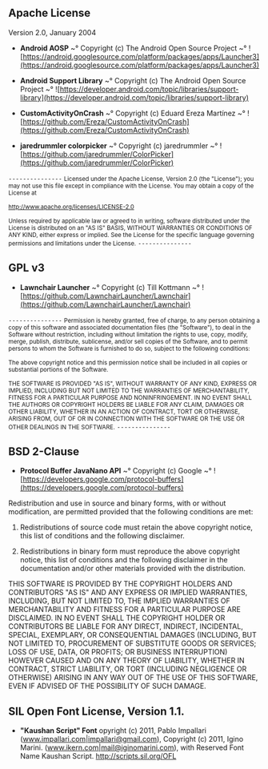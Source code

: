 ## Apache License
Version 2.0, January 2004<br/>

* **Android AOSP**
~° Copyright (c) The Android Open Source Project
~° ![https://android.googlesource.com/platform/packages/apps/Launcher3](https://android.googlesource.com/platform/packages/apps/Launcher3)<br/>

* **Android Support Library**
~° Copyright (c) The Android Open Source Project
~° ![https://developer.android.com/topic/libraries/support-library](https://developer.android.com/topic/libraries/support-library)<br/>

* **CustomActivityOnCrash**
~° Copyright (c) Eduard Ereza Martínez
~° ![https://github.com/Ereza/CustomActivityOnCrash](https://github.com/Ereza/CustomActivityOnCrash)<br/>

* **jaredrummler colorpicker**
~° Copyright (c) jaredrummler
~° ![https://github.com/jaredrummler/ColorPicker](https://github.com/jaredrummler/ColorPicker)<br/>

`---------------`
<small>Licensed under the Apache License, Version 2.0 (the "License");
you may not use this file except in compliance with the License.
You may obtain a copy of the License at

http://www.apache.org/licenses/LICENSE-2.0

Unless required by applicable law or agreed to in writing, software
distributed under the License is distributed on an "AS IS" BASIS,
WITHOUT WARRANTIES OR CONDITIONS OF ANY KIND, either express or implied.
See the License for the specific language governing permissions and
limitations under the License.</small>
`---------------`
<br/>
## GPL v3
* **Lawnchair Launcher**
~° Copyright (c) Till Kottmann
~° ![https://github.com/LawnchairLauncher/Lawnchair](https://github.com/LawnchairLauncher/Lawnchair)<br/>

`---------------`
<small>Permission is hereby granted, free of charge, to any person obtaining a copy
of this software and associated documentation files (the "Software"), to deal
in the Software without restriction, including without limitation the rights
to use, copy, modify, merge, publish, distribute, sublicense, and/or sell
copies of the Software, and to permit persons to whom the Software is
furnished to do so, subject to the following conditions:

The above copyright notice and this permission notice shall be included in all
copies or substantial portions of the Software.

THE SOFTWARE IS PROVIDED "AS IS", WITHOUT WARRANTY OF ANY KIND, EXPRESS OR
IMPLIED, INCLUDING BUT NOT LIMITED TO THE WARRANTIES OF MERCHANTABILITY,
FITNESS FOR A PARTICULAR PURPOSE AND NONINFRINGEMENT. IN NO EVENT SHALL THE
AUTHORS OR COPYRIGHT HOLDERS BE LIABLE FOR ANY CLAIM, DAMAGES OR OTHER
LIABILITY, WHETHER IN AN ACTION OF CONTRACT, TORT OR OTHERWISE, ARISING FROM,
OUT OF OR IN CONNECTION WITH THE SOFTWARE OR THE USE OR OTHER DEALINGS IN THE
SOFTWARE.</small>
`---------------`
<br/>
## BSD 2-Clause
* **Protocol Buffer JavaNano API**
~° Copyright (c) Google
~° ![https://developers.google.com/protocol-buffers](https://developers.google.com/protocol-buffers)<br/>

Redistribution and use in source and binary forms, with or without
modification, are permitted provided that the following conditions are met:

1. Redistributions of source code must retain the above copyright notice,
this list of conditions and the following disclaimer.

2. Redistributions in binary form must reproduce the above copyright notice,
this list of conditions and the following disclaimer in the documentation
and/or other materials provided with the distribution.

THIS SOFTWARE IS PROVIDED BY THE COPYRIGHT HOLDERS AND CONTRIBUTORS "AS IS"
AND ANY EXPRESS OR IMPLIED WARRANTIES, INCLUDING, BUT NOT LIMITED TO,
THE IMPLIED WARRANTIES OF MERCHANTABILITY AND FITNESS FOR A PARTICULAR
PURPOSE ARE DISCLAIMED. IN NO EVENT SHALL THE COPYRIGHT HOLDER OR CONTRIBUTORS
BE LIABLE FOR ANY DIRECT, INDIRECT, INCIDENTAL, SPECIAL, EXEMPLARY, OR
CONSEQUENTIAL DAMAGES (INCLUDING, BUT NOT LIMITED TO, PROCUREMENT OF SUBSTITUTE
GOODS OR SERVICES; LOSS OF USE, DATA, OR PROFITS; OR BUSINESS INTERRUPTION)
HOWEVER CAUSED AND ON ANY THEORY OF LIABILITY, WHETHER IN CONTRACT, STRICT
LIABILITY, OR TORT (INCLUDING NEGLIGENCE OR OTHERWISE) ARISING IN ANY WAY OUT
OF THE USE OF THIS SOFTWARE, EVEN IF ADVISED OF THE POSSIBILITY OF SUCH DAMAGE.
<br/>
## SIL Open Font License, Version 1.1.
* **"Kaushan Script" Font**
opyright (c) 2011, Pablo Impallari (www.impallari.com|impallari@gmail.com),
Copyright (c) 2011, Igino Marini. (www.ikern.com|mail@iginomarini.com),
with Reserved Font Name Kaushan Script.
http://scripts.sil.org/OFL
